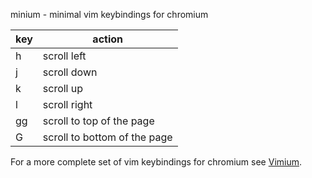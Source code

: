 minium - minimal vim keybindings for chromium

key | action
--- | -------------
h   | scroll left
j   | scroll down
k   | scroll up
l   | scroll right
gg  | scroll to top of the page
G   | scroll to bottom of the page

For a more complete set of vim keybindings for chromium see
[Vimium](https://github.com/philc/vimium).
